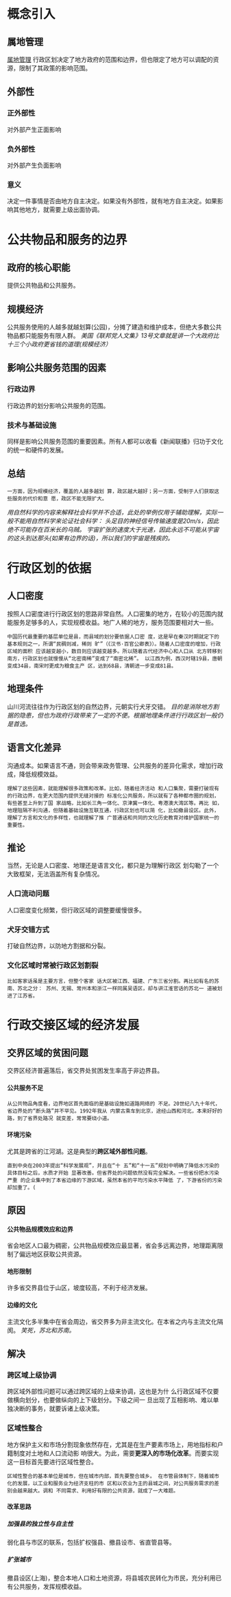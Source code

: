 # 概念引入
## 属地管理
[属地管理](obsidian://open?vault=%E5%A4%A7%E4%BA%8C%E4%B8%8B&file=%E5%BD%93%E4%BB%A3%E4%B8%AD%E5%9B%BD%E6%94%BF%E5%BA%9C%E4%B8%8E%E6%94%BF%E6%B2%BB%2Fresource%2F%E5%B1%9E%E5%9C%B0%E7%AE%A1%E7%90%86)
行政区划决定了地方政府的范围和边界，但也限定了地方可以调配的资源，限制了其政策的影响范围。
## 外部性
### 正外部性
对外部产生正面影响
### 负外部性
对外部产生负面影响
### 意义
决定一件事情是否由地方自主决定。如果没有外部性，就有地方自主决定。如果影响其他地方，就需要上级出面协调。

# 公共物品和服务的边界
## 政府的核心职能
提供公共物品和公共服务。
## 规模经济
公共服务使用的人越多就越划算(公园)，分摊了建造和维护成本，但绝大多数公共物品都只能服务有限人群。
*美国《联邦党人文集》13号文章就是讲一个大政府比十三个小政府更省钱的道理(规模经济）*
## 影响公共服务范围的因素
### 行政边界
行政边界的划分影响公共服务的范围。
### 技术与基础设施
同样是影响公共服务范围的重要因素。所有人都可以收看《新闻联播》归功于文化的统一和硬件的发展。
## 总结
```
一方面，因为规模经济，覆盖的人越多越划 算，政区越大越好；另一方面，受制于人们获取这些服务的代价和意 愿，政区不能无限扩大。
```
*用自然科学的内容来解释社会科学并不合适，此处的举例仅用于辅助理解，实际一般不能用自然科学来论证社会科学：
头足目的神经信号传输速度是20m/s，因此绝不可能存在百米长的乌贼。
宇宙扩张的速度大于光速，因此永远不可能从宇宙的这头到达那头(如果有边界的话)，所以我们的宇宙是残疾的。*
# 行政区划的依据
## 人口密度
按照人口密度进行行政区划的思路非常自然。人口密集的地方，在较小的范围内就能服务足够多的人，实现规模收益。地广人稀的地方，服务范围要相对大一些。
```
中国历代最重要的基层单位是县，而县域的划分要依据人口密 度，这是早在秦汉时期就定下的基本规则之一，所谓“民稠则减，稀则 旷”（《汉书·百官公卿表》）。随着人口密度的增加，行政区域的面积 应该越变越小，数目则应该越变越多。所以随着古代经济中心和人口从 北方转移到南方，行政区划也就慢慢从“北密南稀”变成了“南密北稀”。 以江西为例，西汉时辖19县，唐朝变成34县，南宋时更成为粮食主产 区，达到68县，清朝进一步变成81县。
```
## 地理条件
山川河流往往作为行政区划的自然边界，元朝实行犬牙交错。
*目的是消除地方割据的隐患，但也为政府行政带来了一定的不便。根据地理条件进行行政区划一般仍是首选。*
## 语言文化差异
沟通成本。如果语言不通，则会带来政务管理、公共服务的差异化需求，增加行政成，降低规模效益。
```
理解了这些因素，就能理解很多政策和改革。比如，随着经济活动 和人口集聚，需要打破现有的行政边界，在更大范围内提供无缝对接的 标准化公共服务，所以就有了各种都市圈的规划，有些甚至上升到了国 家战略，比如长三角一体化、京津冀一体化、粤港澳大湾区等。再比 如，地理阻隔不利沟通，但随着基础设施互联互通，行政区划也可以简 化，比如撤县设区。此外，理解了方言和文化的多样性，也就理解了推 广普通话和共同的文化历史教育对维护国家统一的重要性。
```
## 推论
当然，无论是人口密度、地理还是语言文化，都只是为理解行政区 划勾勒了一个大致框架，无法涵盖所有复杂情况。
### 人口流动问题
人口密度变化频繁，但行政区域的调整要缓慢很多。
### 犬牙交错方式
打破自然边界，以防地方割据和分裂。
### 文化区域时常被行政区划割裂
```
比如客家话虽是主要方言，但整个客家 话大区被江西、福建、广东三省分割。再比如有名的苏南、苏北之分： 苏州、无锡、常州本和浙江一样同属吴语区，却与讲江淮官话的苏北一 道被划进了江苏省。
```
# 行政交接区域的经济发展
## 交界区域的贫困问题
交界区经济普遍落后，省交界处贫困发生率高于非边界县。
#### 公共服务不足
```
从公共物品角度看，边界地区首先面临的是基础设施如道路网络的 不足。20世纪八九十年代，省边界处的“断头路”并不罕见。1992年我从 内蒙古乘车到北京，途经山西和河北，本来好好的路，到了省界处路况 就变差，常常要绕小道。
```
#### 环境污染
尤其是跨省的江河湖。这是典型的**跨区域外部性问题**。
```
直到中央在2003年提出“科学发展观”，并且在“十 五”和“十一五”规划中明确了降低水污染的具体目标之后，水质才开始 显著改善。但省界处的问题依然没有完全解决。一些省份把水污染严重 的企业集中到了本省边缘的下游区域，虽然本省的平均污染水平降低 了，下游省份的污染却加重了。(
```
## 原因
#### 公共物品规模效应和边界
省会地区人口最为稠密，公共物品规模效应最显著，省会多远离边界，地理距离限制了偏远地区获取公共资源。
#### 地形限制
许多省交界县位于山区，坡度较高，不利于经济发展。
#### 边缘的文化
主流文化多半集中在省会周边，省交界多为非主流文化。在本省之内与主流文化隔阂。
*笑死，苏北和苏南。*

## 解决
### 跨区域上级协调
跨区域外部性问题可以通过跨区域的上级来协调，这也是为什 么行政区域不仅要做横向划分，也要做纵向的上下级划分。下级之间一 旦出现了互相影响、难以单独决断的事务，就要诉诸上级决策。
### **区域性整合**
地方保护主义和市场分割现象依然存在，尤其是在生产要素市场上，用地指标和户籍制度对土地和人口流动影 响很大。为此，需要**更深入的市场化改革**。而要实现这一目标首先要进行区域性整合。
```
区域性整合的基本单位是城市，但在城市内部，首先要整合城乡。 在市管县体制下，随着城市化的发展，以工业和服务业为经济支柱的市 区和以农业为主的县城之间，对公共服务需求的差别会越来越大。调和 不同需求、利用好有限的公共资源，就成了一大难题。
```
#### 改革思路
##### 加强县的独立性与自主性
弱化县与市区的联系，包括扩权强县、撤县设市、省直管县等。
##### 扩张城市
撤县设区(上海)，整合本地人口和土地资源，将县城农民转化为市民，充分利用已有公共服务，发挥规模收益。
